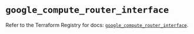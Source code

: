 # `google_compute_router_interface`

Refer to the Terraform Registry for docs: [`google_compute_router_interface`](https://registry.terraform.io/providers/hashicorp/google/5.26.0/docs/resources/compute_router_interface).
